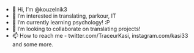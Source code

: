 - 👋 Hi, I’m @kouzelnik3
- 👀 I’m interested in translating, parkour, IT
- 🌱 I’m currently learning psychology! :P 
- 💞️ I’m looking to collaborate on translating projects!
- 📫 How to reach me - twitter.com/TraceurKasi, instagram.com/kasi33 and some more.

<!---
kouzelnik3/kouzelnik3 is a ✨ special ✨ repository because its `README.md` (this file) appears on your GitHub profile.
You can click the Preview link to take a look at your changes.
--->
